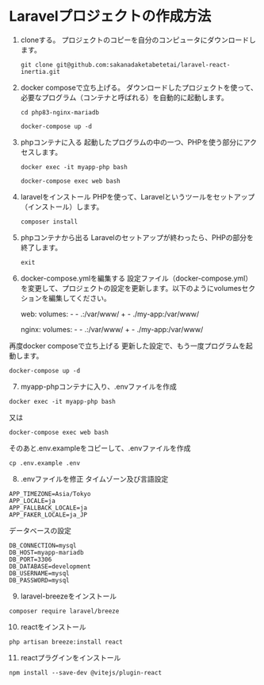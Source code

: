 # Laravelプロジェクトの作成方法
1. cloneする。
    プロジェクトのコピーを自分のコンピュータにダウンロードします。

    ```
    git clone git@github.com:sakanadaketabetetai/laravel-react-inertia.git
    ```

2. docker composeで立ち上げる。
    ダウンロードしたプロジェクトを使って、必要なプログラム（コンテナと呼ばれる）を自動的に起動します。
    ```
    cd php83-nginx-mariadb
    ```
    ```
    docker-compose up -d
    ```

3. phpコンテナに入る
    起動したプログラムの中の一つ、PHPを使う部分にアクセスします。

    ```
    docker exec -it myapp-php bash
    ```
    ```
    docker-compose exec web bash
    ```

4. laravelをインストール
    PHPを使って、Laravelというツールをセットアップ（インストール）します。

    ```
    composer install
    ```

5. phpコンテナから出る
    Laravelのセットアップが終わったら、PHPの部分を終了します。

    ```
    exit
    ```
6. docker-compose.ymlを編集する
設定ファイル（docker-compose.yml）を変更して、プロジェクトの設定を更新します。以下のようにvolumesセクションを編集してください。

    web: 
        volumes:
        - - .:/var/www/
        + - ./my-app:/var/www/

    nginx: 
        volumes:
        - - .:/var/www/
        + - ./my-app:/var/www/
 
再度docker composeで立ち上げる
更新した設定で、もう一度プログラムを起動します。

```
docker-compose up -d
```

7. myapp-phpコンテナに入り、.envファイルを作成
```
docker exec -it myapp-php bash
```
又は
```
docker-compose exec web bash
```
そのあと.env.exampleをコピーして、.envファイルを作成
```
cp .env.example .env
```

8. .envファイルを修正
タイムゾーン及び言語設定
```
APP_TIMEZONE=Asia/Tokyo
APP_LOCALE=ja
APP_FALLBACK_LOCALE=ja
APP_FAKER_LOCALE=ja_JP

```
データベースの設定
```
DB_CONNECTION=mysql
DB_HOST=myapp-mariadb
DB_PORT=3306
DB_DATABASE=development
DB_USERNAME=mysql
DB_PASSWORD=mysql
```

9. laravel-breezeをインストール
```
composer require laravel/breeze
```

10. reactをインストール
```
php artisan breeze:install react
```

11. reactプラグインをインストール
```
npm install --save-dev @vitejs/plugin-react
```
